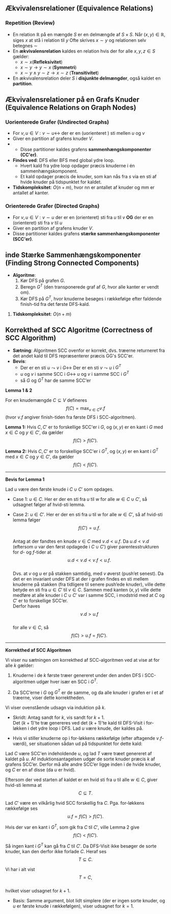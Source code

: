 

## Ækvivalensrelationer (Equivalence Relations)

### Repetition (Review)

- En relation $\mathbb{R}$ på en mængde $S$ er en delmængde af $S\times S$. Når $(x,y)\in \mathbb{R}$, siges $x$ at stå i relation til $y$ Ofte skrives $x \sim y$ og relationen selv betegnes $\sim$
- En **ækvivalensrelation** kaldes en relation hvis der for alle $x,y,z\in S$ gælder:
	- $x\sim x$(**Refleksivitet**)
	- $x\sim y \rightarrow y \sim x$ (**Symmetri**)
	- $x\sim y \wedge y \sim z \rightarrow x \sim z$ (**Transitivitet**)
- En ækvivalensrelation deler $S$ i **disjunkte delmængder**, også kaldet en **partition**.


## Ækvivalensrelationer på en Grafs Knuder (Equivalence Relations on Graph Nodes)

### Uorienterede Grafer (Undirected Graphs)
- For $v, u \in V:v \sim u \leftrightarrow$ der er en (uorienteret ) sti mellen $u$ og $v$ 
-  Giver en partition af grafens knuder $V$.
- - Disse partitioner kaldes grafens **sammenhængskomponenter (CC'er)**.
- **Findes ved**: DFS eller BFS med global ydre loop.
    - Hvert kald fra ydre loop opdager præcis knuderne i én sammenhængskomponent.
    - Et kald opdager præcis de knuder, som kan nås fra $s$ via en sti af hvide knuder på tidspunktet for kaldet.
- **Tidskompleksitet**: $O(n+m)$, hvor nn er antallet af knuder og mm er antallet af kanter.



### Orienterede Grafer (Directed Graphs)

- For $v,u\in V:v\sim u$ der er en (orienteret) sti fra $u$ til $v$ **OG** der er en (orienteret) sti fra $v$ til $u$
- Giver en partition af grafens knuder $V$.
- Disse partitioner kaldes grafens **stærke sammenhængskomponenter (SCC'er)**.


## inde Stærke Sammenhængskomponenter (Finding Strong Connected Components)


- **Algoritme**:
    1. Kør DFS på grafen $G$.
    2. Beregn $G^{T}$ (den transponerede graf af $G$, hvor alle kanter er vendt om).
    3. Kør DFS på $G^{T}$, hvor knuderne besøges i rækkefølge efter faldende finish-tid fra det første DFS-kald.
1. **Tidskompleksitet**: $O(n+m)$


## Korrekthed af SCC Algoritme (Correctness of SCC Algorithm)

- **Sætning**: Algoritmen SCC ovenfor er korrekt, dvs. træerne returneret fra det andet kald til DFS repræsenterer præcis GG's SCC'er.
- **Bevis**:
	- Der er en sti $u\leadsto v$ i $G \leftrightarrow$ Der er en sti $v \leadsto u$ i $G^{T}$
	- $u$ og $v$ i samme  SCC i $G \leftrightarrow$ $u$ og  $v$ i samme SCC i $G^{T}$
	- så $G$ og $G^{T}$ har de samme SCC'er


**Lemma 1 & 2**

For en knudemængde $C \subseteq V$ defineres  
$$
f(C) = \max_{v \in C} v.f
$$
(hvor $v.f$ angiver finish-tiden fra første DFS i SCC-algoritmen).

**Lemma 1:** Hvis $C, C'$ er to forskellige SCC'er i $G$, og $(x,y)$ er en kant i $G$ med $x \in C$ og $y \in C'$, da gælder  
$$
f(C) > f(C').
$$

**Lemma 2:** Hvis $C, C'$ er to forskellige SCC'er i $G^T$, og $(x,y)$ er en kant i $G^T$ med $x \in C$ og $y \in C'$, da gælder  
$$
f(C) < f(C').
$$

---

**Bevis for Lemma 1**

Lad $u$ være den første knude i $C \cup C'$ som opdages.

- Case 1: $u \in C$. Her er der en sti fra $u$ til $w$ for alle $w \in C \cup C'$, så udsagnet følger af hvid-sti lemma.

- Case 2: $u \in C'$. Her er der en sti fra $u$ til $w$ for alle $w \in C'$, så af hvid-sti lemma følger  
$$
f(C') = u.f.
$$  
Antag at der fandtes en knude $v \in C$ med $v.d < u.f$. Da $u.d < v.d$ (eftersom $u$ var den først opdagede i $C \cup C'$) giver parentesstrukturen for $d$- og $f$-tider at  
$$
u.d < v.d < v.f < u.f.
$$  
Dvs. at $v$ og $u$ er på stakken samtidig, med $v$ øverst (push’et senest). Da det er en invariant under DFS at der i grafen findes en sti mellem knuderne på stakken (fra tidligere til senere push’ede knuder), ville dette betyde en sti fra $u \in C'$ til $v \in C$. Sammen med kanten $(x,y)$ ville dette medføre at alle knuder i $C \cup C'$ var i samme SCC, i modstrid med at $C$ og $C'$ er to forskellige SCC’er.  
Derfor haves  
$$
v.d > u.f
$$  
for alle $v \in C$, så  
$$
f(C) > u.f = f(C').
$$

---

**Korrekthed af SCC Algoritmen**

Vi viser nu sætningen om korrekthed af SCC-algoritmen ved at vise at for alle $k$ gælder:

1. Knuderne i de $k$ første træer genereret under den anden DFS i SCC-algoritmen udgør hver især en SCC i $G^T$.

2. Da SCC’erne i $G$ og $G^T$ er de samme, og da alle knuder i grafen er i et af træerne, viser dette korrektheden.

Vi viser ovenstående udsagn via induktion på $k$.

- Skridt: Antag sandt for $k$, vis sandt for $k+1$.  
Det $(k+1)$'te træ genereres ved det $(k+1)$'te kald til DFS-Visit i for-løkken i det ydre loop i DFS. Lad $u$ være knude, der kaldes på.

- Hvis vi stiller knuderne op i for-løkkens rækkefølge (efter aftagende $v.f$-værdi), ser situationen sådan ud på tidspunktet for dette kald:

Lad $C$ være SCC'en indeholdende $u$, og lad $T$ være træet genereret af kaldet på $u$. Af induktionsantagelsen udgør de sorte knuder præcis $k$ af grafens SCC’er. Derfor må alle andre SCC’er ligge inden i de hvide knuder, og $C$ er en af disse (da $u$ er hvid).

Eftersom der ved starten af kaldet er en hvid sti fra $u$ til alle $w \in C$, giver hvid-sti lemma at  
$$
C \subseteq T.
$$

Lad $C'$ være en vilkårlig hvid SCC forskellig fra $C$. Pga. for-løkkens rækkefølge ses  
$$
u.f = f(C) > f(C').
$$

Hvis der var en kant i $G^T$, som gik fra $C$ til $C'$, ville Lemma 2 give  
$$
f(C) < f(C').
$$

Så ingen kant i $G^T$ kan gå fra $C$ til $C'$. Da DFS-Visit ikke besøger de sorte knuder, kan den derfor ikke forlade $C$. Heraf ses  
$$
T \subseteq C.
$$

Vi har i alt vist  
$$
T = C,
$$  
hvilket viser udsagnet for $k+1$.

- Basis: Samme argument, blot lidt simplere (der er ingen sorte knuder, og $u$ er første knude i rækkefølgen), viser udsagnet for $k=1$.

